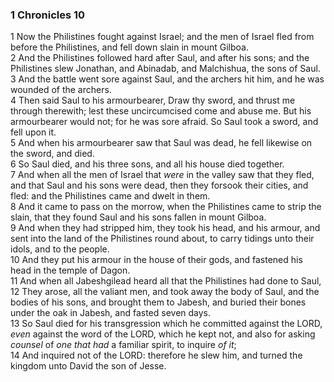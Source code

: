 ### 1 Chronicles 10

1 Now the Philistines fought against Israel; and the men of Israel fled from before the Philistines, and fell down slain in mount Gilboa.  
2 And the Philistines followed hard after Saul, and after his sons; and the Philistines slew Jonathan, and Abinadab, and Malchishua, the sons of Saul.  
3 And the battle went sore against Saul, and the archers hit him, and he was wounded of the archers.  
4 Then said Saul to his armourbearer, Draw thy sword, and thrust me through therewith; lest these uncircumcised come and abuse me. But his armourbearer would not; for he was sore afraid. So Saul took a sword, and fell upon it.  
5 And when his armourbearer saw that Saul was dead, he fell likewise on the sword, and died.  
6 So Saul died, and his three sons, and all his house died together.  
7 And when all the men of Israel that *were* in the valley saw that they fled, and that Saul and his sons were dead, then they forsook their cities, and fled: and the Philistines came and dwelt in them.  
8 And it came to pass on the morrow, when the Philistines came to strip the slain, that they found Saul and his sons fallen in mount Gilboa.  
9 And when they had stripped him, they took his head, and his armour, and sent into the land of the Philistines round about, to carry tidings unto their idols, and to the people.  
10 And they put his armour in the house of their gods, and fastened his head in the temple of Dagon.  
11 And when all Jabeshgilead heard all that the Philistines had done to Saul,  
12 They arose, all the valiant men, and took away the body of Saul, and the bodies of his sons, and brought them to Jabesh, and buried their bones under the oak in Jabesh, and fasted seven days.  
13 So Saul died for his transgression which he committed against the LORD, *even* against the word of the LORD, which he kept not, and also for asking *counsel* of *one that had* a familiar spirit, to inquire *of it*;  
14 And inquired not of the LORD: therefore he slew him, and turned the kingdom unto David the son of Jesse.  
